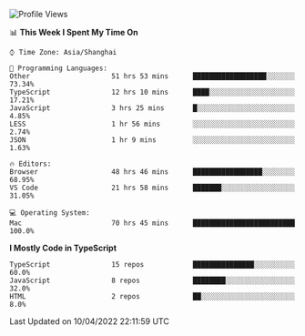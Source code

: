 <!--START_SECTION:waka-->
![Profile Views](http://img.shields.io/badge/Profile%20Views-1-blue)

📊 **This Week I Spent My Time On** 

```text
⌚︎ Time Zone: Asia/Shanghai

💬 Programming Languages: 
Other                    51 hrs 53 mins      ██████████████████░░░░░░░   73.34% 
TypeScript               12 hrs 10 mins      ████░░░░░░░░░░░░░░░░░░░░░   17.21% 
JavaScript               3 hrs 25 mins       █░░░░░░░░░░░░░░░░░░░░░░░░   4.85% 
LESS                     1 hr 56 mins        ░░░░░░░░░░░░░░░░░░░░░░░░░   2.74% 
JSON                     1 hr 9 mins         ░░░░░░░░░░░░░░░░░░░░░░░░░   1.63%

🔥 Editors: 
Browser                  48 hrs 46 mins      █████████████████░░░░░░░░   68.95% 
VS Code                  21 hrs 58 mins      ███████░░░░░░░░░░░░░░░░░░   31.05%

💻 Operating System: 
Mac                      70 hrs 45 mins      █████████████████████████   100.0%

```

**I Mostly Code in TypeScript** 

```text
TypeScript               15 repos            ███████████████░░░░░░░░░░   60.0% 
JavaScript               8 repos             ████████░░░░░░░░░░░░░░░░░   32.0% 
HTML                     2 repos             ██░░░░░░░░░░░░░░░░░░░░░░░   8.0%

```



 Last Updated on 10/04/2022 22:11:59 UTC
<!--END_SECTION:waka-->
